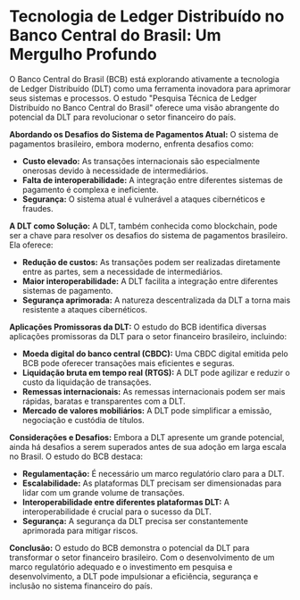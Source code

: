 
# Tecnologia de Ledger Distribuído no Banco Central do Brasil: Um Mergulho Profundo
O Banco Central do Brasil (BCB) está explorando ativamente a tecnologia de Ledger Distribuído (DLT) como uma ferramenta inovadora para aprimorar seus sistemas e processos. O estudo "Pesquisa Técnica de Ledger Distribuído no Banco Central do Brasil" oferece uma visão abrangente do potencial da DLT para revolucionar o setor financeiro do país.

**Abordando os Desafios do Sistema de Pagamentos Atual:**
O sistema de pagamentos brasileiro, embora moderno, enfrenta desafios como:
- **Custo elevado:** As transações internacionais são especialmente onerosas devido à necessidade de intermediários.
- **Falta de interoperabilidade:** A integração entre diferentes sistemas de pagamento é complexa e ineficiente.
- **Segurança:** O sistema atual é vulnerável a ataques cibernéticos e fraudes.

**A DLT como Solução:**
A DLT, também conhecida como blockchain, pode ser a chave para resolver os desafios do sistema de pagamentos brasileiro. Ela oferece:
- **Redução de custos:** As transações podem ser realizadas diretamente entre as partes, sem a necessidade de intermediários.
- **Maior interoperabilidade:** A DLT facilita a integração entre diferentes sistemas de pagamento.
- **Segurança aprimorada:** A natureza descentralizada da DLT a torna mais resistente a ataques cibernéticos.

**Aplicações Promissoras da DLT:**
O estudo do BCB identifica diversas aplicações promissoras da DLT para o setor financeiro brasileiro, incluindo:
- **Moeda digital do banco central (CBDC):** Uma CBDC digital emitida pelo BCB pode oferecer transações mais eficientes e seguras.
- **Liquidação bruta em tempo real (RTGS):** A DLT pode agilizar e reduzir o custo da liquidação de transações.
- **Remessas internacionais:** As remessas internacionais podem ser mais rápidas, baratas e transparentes com a DLT.
- **Mercado de valores mobiliários:** A DLT pode simplificar a emissão, negociação e custódia de títulos.

**Considerações e Desafios:**
Embora a DLT apresente um grande potencial, ainda há desafios a serem superados antes de sua adoção em larga escala no Brasil. O estudo do BCB destaca:
- **Regulamentação:** É necessário um marco regulatório claro para a DLT.
- **Escalabilidade:** As plataformas DLT precisam ser dimensionadas para lidar com um grande volume de transações.
- **Interoperabilidade entre diferentes plataformas DLT:** A interoperabilidade é crucial para o sucesso da DLT.
- **Segurança:** A segurança da DLT precisa ser constantemente aprimorada para mitigar riscos.

**Conclusão:**
O estudo do BCB demonstra o potencial da DLT para transformar o setor financeiro brasileiro. Com o desenvolvimento de um marco regulatório adequado e o investimento em pesquisa e desenvolvimento, a DLT pode impulsionar a eficiência, segurança e inclusão no sistema financeiro do país.